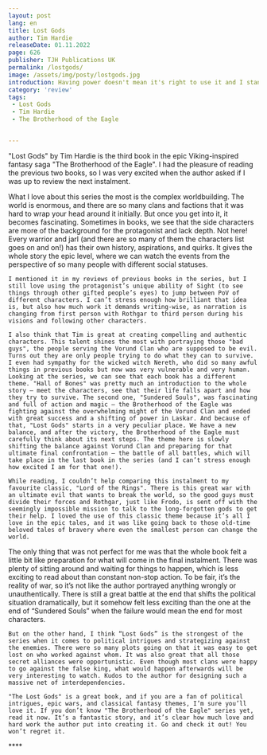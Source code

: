 ```yaml
---
layout: post
lang: en
title: Lost Gods
author: Tim Hardie
releaseDate: 01.11.2022
page: 626
publisher: TJH Publications UK
permalink: /lostgods/
image: /assets/img/posty/lostgods.jpg
introduction: Having power doesn't mean it's right to use it and I stand by my choices then and now.
category: 'review'
tags:
 - Lost Gods
 - Tim Hardie
 - The Brotherhood of the Eagle


---
```


  "Lost Gods" by Tim Hardie is the third book in the epic Viking-inspired fantasy saga "The Brotherhood of the Eagle". I had the pleasure of reading the previous two books, so I was very excited when the author asked if I was up to review the next instalment.

  What I love about this series the most is the complex worldbuilding. The world is enormous, and there are so many clans and factions that it was hard to wrap your head around it initially. But once you get into it, it becomes fascinating. Sometimes in books, we see that the side characters are more of the background for the protagonist and lack depth. Not here! Every warrior and jarl (and there are so many of them the characters list goes on and on!) has their own history, aspirations, and quirks. It gives the whole story the epic level, where we can watch the events from the perspective of so many people with different social statuses.

	I mentioned it in my reviews of previous books in the series, but I still love using the protagonist’s unique ability of Sight (to see things through other gifted people’s eyes) to jump between PoV of different characters. I can’t stress enough how brilliant that idea is, but also how much work it demands writing-wise, as narration is changing from first person with Rothgar to third person during his visions and following other characters.

	I also think that Tim is great at creating compelling and authentic characters. This talent shines the most with portraying those "bad guys", the people serving the Vorund Clan who are supposed to be evil. Turns out they are only people trying to do what they can to survive. I even had sympathy for the wicked witch Nereth, who did so many awful things in previous books but now was very vulnerable and very human.
	Looking at the series, we can see that each book has a different theme. "Hall of Bones" was pretty much an introduction to the whole story – meet the characters, see that their life falls apart and how they try to survive. The second one, "Sundered Souls", was fascinating and full of action and magic – the Brotherhood of the Eagle was fighting against the overwhelming might of the Vorund Clan and ended with great success and a shifting of power in Laskar. And because of that, "Lost Gods" starts in a very peculiar place. We have a new balance, and after the victory, the Brotherhood of the Eagle must carefully think about its next steps. The theme here is slowly shifting the balance against Vorund Clan and preparing for that ultimate final confrontation – the battle of all battles, which will take place in the last book in the series (and I can’t stress enough how excited I am for that one!).

	While reading, I couldn’t help comparing this instalment to my favourite classic, "Lord of the Rings". There is this great war with an ultimate evil that wants to break the world, so the good guys must divide their forces and Rothgar, just like Frodo, is sent off with the seemingly impossible mission to talk to the long-forgotten gods to get their help. I loved the use of this classic theme because it’s all I love in the epic tales, and it was like going back to those old-time beloved tales of bravery where even the smallest person can change the world.

  The only thing that was not perfect for me was that the whole book felt a little bit like preparation for what will come in the final instalment. There was plenty of sitting around and waiting for things to happen, which is less exciting to read about than constant non-stop action. To be fair, it’s the reality of war, so it’s not like the author portrayed anything wrongly or unauthentically. There is still a great battle at the end that shifts the political situation dramatically, but it somehow felt less exciting than the one at the end of “Sundered Souls” when the failure would mean the end for most characters.

	But on the other hand, I think “Lost Gods” is the strongest of the series when it comes to political intrigues and strategizing against the enemies. There were so many plots going on that it was easy to get lost on who worked against whom. It was also great that all those secret alliances were opportunistic. Even though most clans were happy to go against the false king, what would happen afterwards will be very interesting to watch. Kudos to the author for designing such a massive net of interdependencies.

	"The Lost Gods" is a great book, and if you are a fan of political intrigues, epic wars, and classical fantasy themes, I’m sure you’ll love it. If you don’t know "The Brotherhood of the Eagle" series yet, read it now. It’s a fantastic story, and it’s clear how much love and hard work the author put into creating it. Go and check it out! You won’t regret it.


  \*\*\*\*
